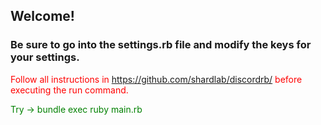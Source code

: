 <h2>Welcome!</h2>

<h3>Be sure to go into the settings.rb file and modify the keys for your settings.</h3>

<span style="color:red;">Follow all instructions in https://github.com/shardlab/discordrb/ before executing the run command.</span>

<span style="color:green;">Try -> bundle exec ruby main.rb</span>
